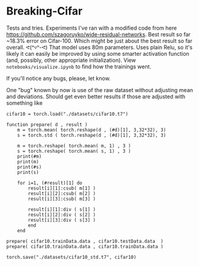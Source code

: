 # Breaking-Cifar
Tests and tries. Experiments I've ran with a modified code from here https://github.com/szagoruyko/wide-residual-networks. Best result so far ~18.3% error on Cifar-100. Which might be just about the best result so far overall. ᕙ(^▿^-ᕙ) That model uses 80m parameters. Uses plain Relu, so it's likely it can easily be improved by using some smarter activation function (and, possibly, other appropriate initialization). View `notebooks/visualize.ipynb` to find how the trainings went.

If you'll notice any bugs, please, let know.

One "bug" known by now is use of the raw dataset without adjusting mean and deviations. Should get even better results if those are adjusted with something like


```
cifar10 = torch.load("./datasets/cifar10.t7")

function prepare( d , result )
    m = torch.mean( torch.reshape(d , (#d)[1], 3,32*32), 3)
    s = torch.std ( torch.reshape(d , (#d)[1], 3,32*32), 3)

    m = torch.reshape( torch.mean( m, 1) , 3 )
    s = torch.reshape( torch.mean( s, 1) , 3 )
    print(#m)
    print(m)
    print(#s)
    print(s)

    for i=1, (#result)[1] do
        result[i][1]:csub( m[1] )
        result[i][2]:csub( m[2] )
        result[i][3]:csub( m[3] )

        result[i][1]:div ( s[1] )
        result[i][2]:div ( s[2] )
        result[i][3]:div ( s[3] )
        end
    end

prepare( cifar10.trainData.data , cifar10.testData.data  )
prepare( cifar10.trainData.data , cifar10.trainData.data )

torch.save("./datasets/cifar10_std.t7", cifar10)
```
